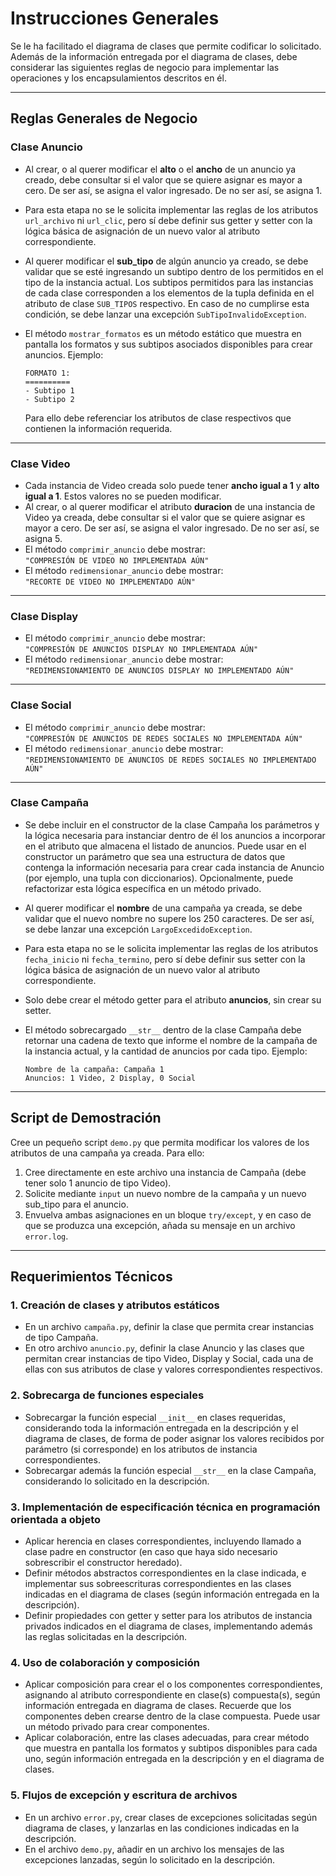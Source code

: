 # Instrucciones Generales

Se le ha facilitado el diagrama de clases que permite codificar lo solicitado. Además de la información entregada por el diagrama de clases, debe considerar las siguientes reglas de negocio para implementar las operaciones y los encapsulamientos descritos en él.

---

## Reglas Generales de Negocio

### Clase Anuncio

- Al crear, o al querer modificar el **alto** o el **ancho** de un anuncio ya creado, debe consultar si el valor que se quiere asignar es mayor a cero. De ser así, se asigna el valor ingresado. De no ser así, se asigna 1.
- Para esta etapa no se le solicita implementar las reglas de los atributos `url_archivo` ni `url_clic`, pero sí debe definir sus getter y setter con la lógica básica de asignación de un nuevo valor al atributo correspondiente.
- Al querer modificar el **sub_tipo** de algún anuncio ya creado, se debe validar que se esté ingresando un subtipo dentro de los permitidos en el tipo de la instancia actual. Los subtipos permitidos para las instancias de cada clase corresponden a los elementos de la tupla definida en el atributo de clase `SUB_TIPOS` respectivo. En caso de no cumplirse esta condición, se debe lanzar una excepción `SubTipoInvalidoException`.
- El método `mostrar_formatos` es un método estático que muestra en pantalla los formatos y sus subtipos asociados disponibles para crear anuncios. Ejemplo:

  ```
  FORMATO 1:
  ==========
  - Subtipo 1
  - Subtipo 2
  ```

  Para ello debe referenciar los atributos de clase respectivos que contienen la información requerida.

---

### Clase Video

- Cada instancia de Video creada solo puede tener **ancho igual a 1** y **alto igual a 1**. Estos valores no se pueden modificar.
- Al crear, o al querer modificar el atributo **duracion** de una instancia de Video ya creada, debe consultar si el valor que se quiere asignar es mayor a cero. De ser así, se asigna el valor ingresado. De no ser así, se asigna 5.
- El método `comprimir_anuncio` debe mostrar:  
  `"COMPRESIÓN DE VIDEO NO IMPLEMENTADA AÚN"`
- El método `redimensionar_anuncio` debe mostrar:  
  `"RECORTE DE VIDEO NO IMPLEMENTADO AÚN"`

---

### Clase Display

- El método `comprimir_anuncio` debe mostrar:  
  `"COMPRESIÓN DE ANUNCIOS DISPLAY NO IMPLEMENTADA AÚN"`
- El método `redimensionar_anuncio` debe mostrar:  
  `"REDIMENSIONAMIENTO DE ANUNCIOS DISPLAY NO IMPLEMENTADO AÚN"`

---

### Clase Social

- El método `comprimir_anuncio` debe mostrar:  
  `"COMPRESIÓN DE ANUNCIOS DE REDES SOCIALES NO IMPLEMENTADA AÚN"`
- El método `redimensionar_anuncio` debe mostrar:  
  `"REDIMENSIONAMIENTO DE ANUNCIOS DE REDES SOCIALES NO IMPLEMENTADO AÚN"`

---

### Clase Campaña

- Se debe incluir en el constructor de la clase Campaña los parámetros y la lógica necesaria para instanciar dentro de él los anuncios a incorporar en el atributo que almacena el listado de anuncios. Puede usar en el constructor un parámetro que sea una estructura de datos que contenga la información necesaria para crear cada instancia de Anuncio (por ejemplo, una tupla con diccionarios). Opcionalmente, puede refactorizar esta lógica específica en un método privado.
- Al querer modificar el **nombre** de una campaña ya creada, se debe validar que el nuevo nombre no supere los 250 caracteres. De ser así, se debe lanzar una excepción `LargoExcedidoException`.
- Para esta etapa no se le solicita implementar las reglas de los atributos `fecha_inicio` ni `fecha_termino`, pero sí debe definir sus setter con la lógica básica de asignación de un nuevo valor al atributo correspondiente.
- Solo debe crear el método getter para el atributo **anuncios**, sin crear su setter.
- El método sobrecargado `__str__` dentro de la clase Campaña debe retornar una cadena de texto que informe el nombre de la campaña de la instancia actual, y la cantidad de anuncios por cada tipo. Ejemplo:

  ```
  Nombre de la campaña: Campaña 1
  Anuncios: 1 Video, 2 Display, 0 Social
  ```

---

## Script de Demostración

Cree un pequeño script `demo.py` que permita modificar los valores de los atributos de una campaña ya creada. Para ello:

1. Cree directamente en este archivo una instancia de Campaña (debe tener solo 1 anuncio de tipo Video).
2. Solicite mediante `input` un nuevo nombre de la campaña y un nuevo sub_tipo para el anuncio.
3. Envuelva ambas asignaciones en un bloque `try/except`, y en caso de que se produzca una excepción, añada su mensaje en un archivo `error.log`.

---

## Requerimientos Técnicos

### 1. Creación de clases y atributos estáticos

- En un archivo `campaña.py`, definir la clase que permita crear instancias de tipo Campaña.
- En otro archivo `anuncio.py`, definir la clase Anuncio y las clases que permitan crear instancias de tipo Video, Display y Social, cada una de ellas con sus atributos de clase y valores correspondientes respectivos.

### 2. Sobrecarga de funciones especiales

- Sobrecargar la función especial `__init__` en clases requeridas, considerando toda la información entregada en la descripción y el diagrama de clases, de forma de poder asignar los valores recibidos por parámetro (si corresponde) en los atributos de instancia correspondientes.
- Sobrecargar además la función especial `__str__` en la clase Campaña, considerando lo solicitado en la descripción.

### 3. Implementación de especificación técnica en programación orientada a objeto

- Aplicar herencia en clases correspondientes, incluyendo llamado a clase padre en constructor (en caso que haya sido necesario sobrescribir el constructor heredado).
- Definir métodos abstractos correspondientes en la clase indicada, e implementar sus sobreescrituras correspondientes en las clases indicadas en el diagrama de clases (según información entregada en la descripción).
- Definir propiedades con getter y setter para los atributos de instancia privados indicados en el diagrama de clases, implementando además las reglas solicitadas en la descripción.

### 4. Uso de colaboración y composición

- Aplicar composición para crear el o los componentes correspondientes, asignando al atributo correspondiente en clase(s) compuesta(s), según información entregada en diagrama de clases. Recuerde que los componentes deben crearse dentro de la clase compuesta. Puede usar un método privado para crear componentes.
- Aplicar colaboración, entre las clases adecuadas, para crear método que muestra en pantalla los formatos y subtipos disponibles para cada uno, según información entregada en la descripción y en el diagrama de clases.

### 5. Flujos de excepción y escritura de archivos

- En un archivo `error.py`, crear clases de excepciones solicitadas según diagrama de clases, y lanzarlas en las condiciones indicadas en la descripción.
- En el archivo `demo.py`, añadir en un archivo los mensajes de las excepciones lanzadas, según lo solicitado en la descripción.